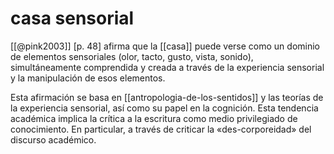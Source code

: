 # casa sensorial
[[@pink2003]] [p. 48] afirma que la [[casa]] puede verse como un dominio de elementos sensoriales (olor, tacto, gusto, vista, sonido), simultáneamente comprendida  y creada a través de la experiencia sensorial y la manipulación de esos elementos.

Esta afirmación se basa en [[antropologia-de-los-sentidos]] y las teorías de la experiencia sensorial, así como su papel en la cognición. Esta tendencia académica implica la crítica a la escritura como medio privilegiado de conocimiento. En particular, a través de criticar la «des-corporeidad» del discurso académico.
